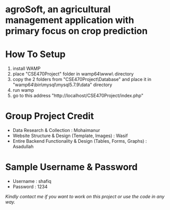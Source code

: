 # agroSoft, an agricultural management application with primary focus on crop prediction

# How To Setup
1. install WAMP
2. place "CSE470Project" folder in wamp64\www\ directory
3. copy the 2 folders from "CSE470Project\Database" and place it in "wamp64\bin\mysql\mysql5.7.9\data" directory
4. run wamp
5. go to this address "http://localhost/CSE470Project/index.php"


# Group Project Credit
*  Data Research & Collection : Mohaimanur
*  Website Structure & Design (Template, Images) : Wasif
*  Entire Backend Functionality & Design (Tables, Forms, Graphs) : Asadullah


# Sample Username & Password
*  Username : shafiq
*  Password : 1234


*Kindly contact me if you want to work on this project or use the code in any way.*
